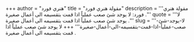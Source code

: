 +++
author = "هنري فورد"
title = "مقولة هنري فورد"
description = '''مقولة هنري فورد: لا يوجد شئ صعب عملياً اذا قمت بتقسيمه الى أعمال صغيرة .'''
quote = '''لا يوجد شئ صعب عملياً اذا قمت بتقسيمه الى أعمال صغيرة .'''
slug = '''لا-يوجد-شئ-صعب-عملياً-اذا-قمت-بتقسيمه-الى-أعمال-صغيرة'''
+++
لا يوجد شئ صعب عملياً اذا قمت بتقسيمه الى أعمال صغيرة .
